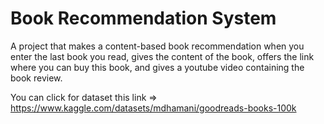 # Book Recommendation System
A project that makes a content-based book recommendation when you enter the last book you read, gives the content of the book, offers the link where you can buy this book, and gives a youtube video containing the book review.

You can click for dataset this link => https://www.kaggle.com/datasets/mdhamani/goodreads-books-100k 

